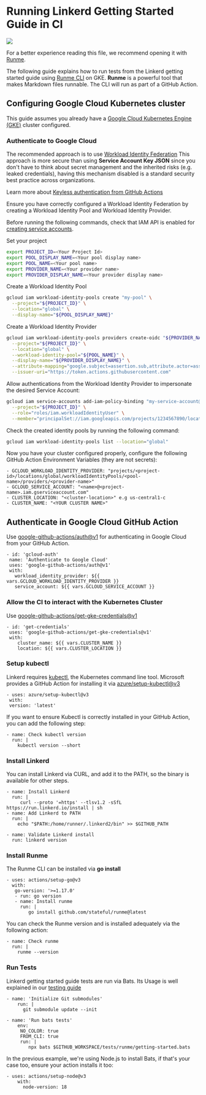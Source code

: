 # Running Linkerd Getting Started Guide in CI

[![](https://badgen.net/badge/Open%20with/Runme/5B3ADF?icon=https://runme.dev/img/logo.svg)](https://www.runme.dev/api/runme?repository=git%40github.com%3Astateful%2Flinkerd-website.git&fileToOpen=tests/runme/README.md)

For a better experience reading this file, we recommend opening it with [Runme](https://runme.dev/).

The following guide explains how to run tests from the Linkerd getting started guide using [Runme CLI](https://runme.dev/) on GKE.
**Runme** is a powerful tool that makes Markdown files runnable.
The CLI will run as part of a GitHub Action.


## Configuring Google Cloud Kubernetes cluster

This guide assumes you already have a [Google Cloud Kubernetes Engine (GKE)](https://cloud.google.com/kubernetes-engine) cluster configured.

### Authenticate to Google Cloud

The recommended approach is to use [Workload Identity Federation](https://cloud.google.com/iam/docs/workload-identity-federation)
This approach is more secure than using **Service Account Key JSON** since you don't have to think about secret management and the inherited risks (e.g. leaked credentials), having this mechanism disabled is a standard security best practice across organizations.

Learn more about [Keyless authentication from GitHub Actions](https://cloud.google.com/blog/products/identity-security/enabling-keyless-authentication-from-github-actions)

Ensure you have correctly configured a Workload Identity Federation by creating a Workload Identity Pool and Workload Identity Provider.

Before running the following commands, check that IAM API is enabled for [creating service accounts](https://console.cloud.google.com/flows/enableapi?apiid=iam.googleapis.com&redirect=https://console.cloud.google.com).

Set your project

```sh
export PROJECT_ID=<Your Project Id>
export POOL_DISPLAY_NAME=<Your pool display name>
export POOL_NAME=<Your pool name>
export PROVIDER_NAME=<Your provider name>
export PROVIDER_DISPLAY_NAME=<Your provider display name>
```

Create a Workload Identity Pool

```sh
gcloud iam workload-identity-pools create "my-pool" \
  --project="${PROJECT_ID}" \
  --location="global" \
  --display-name="${POOL_DISPLAY_NAME}"
```

Create a Workload Identity Provider

```sh
gcloud iam workload-identity-pools providers create-oidc "${PROVIDER_NAME}" \
  --project="${PROJECT_ID}" \
  --location="global" \
  --workload-identity-pool="${POOL_NAME}" \
  --display-name="${PROVIDER_DISPLAY_NAME}" \
  --attribute-mapping="google.subject=assertion.sub,attribute.actor=assertion.actor,attribute.aud=assertion.aud" \
  --issuer-uri="https://token.actions.githubusercontent.com"
```

Allow authentications from the Workload Identity Provider to impersonate the desired Service Account:

```sh
gcloud iam service-accounts add-iam-policy-binding "my-service-account@${PROJECT_ID}.iam.gserviceaccount.com" \
  --project="${PROJECT_ID}" \
  --role="roles/iam.workloadIdentityUser" \
  --member="principalSet://iam.googleapis.com/projects/1234567890/locations/global/workloadIdentityPools/my-pool/attribute.repository/my-org/my-repo"
```

Check the created identity pools by running the following command:

```sh
gcloud iam workload-identity-pools list --location="global"
```

Now you have your cluster configured properly, configure the following GitHub Action Environment Variables (they are not secrets):

``` { mimeType="text/plain" }
- GCLOUD_WORKLOAD_IDENTITY_PROVIDER: "projects/<project-id>/locations/global/workloadIdentityPools/<pool-name>/providers/<provider-name>"
- GCLOUD_SERVICE_ACCOUNT: "<name>@<project-name>.iam.gserviceaccount.com"
- CLUSTER_LOCATION: "<cluster-location>" e.g us-central1-c
- CLUSTER_NAME: "<YOUR CLUSTER NAME>"
```

## Authenticate in Google Cloud GitHub Action

Use [google-github-actions/auth@v1](https://github.com/google-github-actions/auth) for authenticating in Google Cloud from your GitHub Action.

 ``` { mimeType=text/x-yaml}
 - id: 'gcloud-auth'
  name: 'Authenticate to Google Cloud'
  uses: 'google-github-actions/auth@v1'
  with:
    workload_identity_provider: ${{ vars.GCLOUD_WORKLOAD_IDENTITY_PROVIDER }}
    service_account: ${{ vars.GCLOUD_SERVICE_ACCOUNT }}
```

### Allow the CI to interact with the Kubernetes Cluster

Use [google-github-actions/get-gke-credentials@v1](https://github.com/google-github-actions/get-gke-credentials)

 ``` { mimeType=text/x-yaml}
- id: 'get-credentials'
  uses: 'google-github-actions/get-gke-credentials@v1'
  with:
     cluster_name: ${{ vars.CLUSTER_NAME }}
     location: ${{ vars.CLUSTER_LOCATION }}
```

### Setup kubectl

Linkerd requires [kubectl](https://kubernetes.io/docs/tasks/tools/), the Kubernetes command line tool. Microsoft provides a GitHub Action for installing it via [azure/setup-kubectl@v3](https://github.com/Azure/setup-kubectl)

 ``` { mimeType=text/x-yaml}
- uses: azure/setup-kubectl@v3
  with:
  version: 'latest'
```

If you want to ensure Kubectl is correctly installed in your GitHub Action, you can add the following step:

``` { mimeType=text/x-yaml}
- name: Check kubectl version
  run: |
    kubectl version --short
```


### Install Linkerd
You can install Linkerd via CURL, and add it to the PATH, so the binary is available for other steps.


``` { mimeType=text/x-yaml}
- name: Install Linkerd
  run: |
     curl --proto '=https' --tlsv1.2 -sSfL https://run.linkerd.io/install | sh
- name: Add Linkerd to PATH
  run: |
    echo "$PATH:/home/runner/.linkerd2/bin" >> $GITHUB_PATH

- name: Validate Linkerd install
  run: linkerd version
```


### Install Runme

The Runme CLI can be installed via **go install**

``` { mimeType=text/x-yaml}
- uses: actions/setup-go@v3
  with:
   go-version: '>=1.17.0'
   - run: go version          
   - name: Install runme
     run: |
        go install github.com/stateful/runme@latest
```

You can check the Runme version and is installed adequately via the following action:

``` { mimeType=text/x-yaml }
- name: Check runme
  run: |
    runme --version
```

### Run Tests

Linkerd getting started guide tests are run via Bats. Its Usage is well explained in our [testing guide](./README.md)

``` { mimeType=text/x-yaml}
- name: 'Initialize Git submodules'
    run: |
      git submodule update --init
                
- name: 'Run bats tests'
    env:
     NO_COLOR: true
     FROM_CLI: true
     run: |
        npx bats $GITHUB_WORKSPACE/tests/runme/getting-started.bats
```

In the previous example, we're using Node.js to install Bats, if that's your case too, ensure your action installs it too:

``` { mimeType=text/x-yaml}
- uses: actions/setup-node@v3
    with:
      node-version: 18
```
